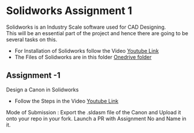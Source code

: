 # Solidworks Assignment 1 

Solidworks is an Industry Scale software used for CAD Designing. <br>
This will be an essential part of the project and hence there are going to be several tasks on this. 

- For Installation of Solidworks follow the Video [Youtube Link](https://www.youtube.com/watch?v=m73O7FNTMhE)
- The Files of Solidworks are in this folder [Onedrive folder](https://iitk-my.sharepoint.com/:u:/g/personal/vaman21_iitk_ac_in/Ed5uIug-qTBPtmXucgiSb30BPXv2ej98fYBcAkc2Lzqchg?e=DiUjPy)

## Assignment -1 

 Design a Canon in Solidworks
 - Follow the Steps in the Video [Youtube Link](https://youtu.be/O_MXbFdN4sE?feature=shared)

 Mode of Submission : Export the .sldasm file of the Canon and Upload it onto your repo in your fork. Launch a PR with Assignment No and Name in it.  

